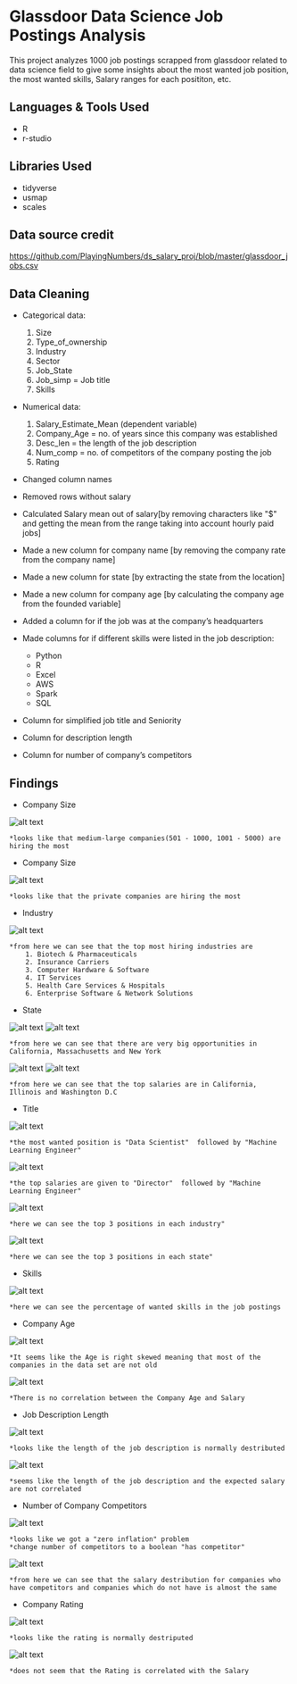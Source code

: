 # Glassdoor Data Science Job Postings Analysis

This project analyzes 1000 job postings scrapped from glassdoor related to data science field to give some insights about the most wanted job position,
the most wanted skills, Salary ranges for each posititon, etc.


## Languages & Tools Used 

* R
* r-studio


## Libraries Used

* tidyverse
* usmap
* scales


## Data source credit

https://github.com/PlayingNumbers/ds_salary_proj/blob/master/glassdoor_jobs.csv


## Data Cleaning

* Categorical data:
	1. Size
	2. Type_of_ownership
	3. Industry 
	4. Sector
	5. Job_State
	6. Job_simp = Job title 
	7. Skills 
	
* Numerical data:
	1. Salary_Estimate_Mean (dependent variable)
	2. Company_Age = no. of years since this company was established
	3. Desc_len = the length of the job description 
	4. Num_comp =  no. of competitors of the company posting the job
	5. Rating

*	Changed column names 
*	Removed rows without salary 
*	Calculated Salary mean out of salary[by removing characters like "$" and getting the mean from the range taking into account hourly paid jobs]
*	Made a new column for company name [by removing the company rate from the company name]
*	Made a new column for state [by extracting the state from the location]
*	Made a new column for company age [by calculating the company age from the founded variable]
*	Added a column for if the job was at the company’s headquarters 
*	Made columns for if different skills were listed in the job description:
    * Python  
    * R  
    * Excel  
    * AWS  
    * Spark
	* SQL
*	Column for simplified job title and Seniority 
*	Column for description length 
*	Column for number of company’s competitors 


## Findings
*	Company Size

![alt text](https://github.com/ahmed1salama/ds_glassdoor_salary_analysis_R/blob/master/graphs/postings_company_size.png "Postings by Company Size")

	*looks like that medium-large companies(501 - 1000, 1001 - 5000) are hiring the most
	

*	Company Size

![alt text](https://github.com/ahmed1salama/ds_glassdoor_salary_analysis_R/blob/master/graphs/postings_company_type.png "Postings by Company Type")

	*looks like that the private companies are hiring the most
	
	
*	Industry

![alt text](https://github.com/ahmed1salama/ds_glassdoor_salary_analysis_R/blob/master/graphs/postings_industry.png "Postings by Company Industry")

	*from here we can see that the top most hiring industries are
		1. Biotech & Pharmaceuticals                 
		2. Insurance Carriers                         
		3. Computer Hardware & Software               
		4. IT Services                                
		5. Health Care Services & Hospitals           
		6. Enterprise Software & Network Solutions
			
			
*	State

![alt text](https://github.com/ahmed1salama/ds_glassdoor_salary_analysis_R/blob/master/graphs/postings_state.png "Postings by State")
![alt text](https://github.com/ahmed1salama/ds_glassdoor_salary_analysis_R/blob/master/graphs/postings_state_map.png "Postings by State Map")

	*from here we can see that there are very big opportunities in California, Massachusetts and New York
	
![alt text](https://github.com/ahmed1salama/ds_glassdoor_salary_analysis_R/blob/master/graphs/salary_state.png "Salary by State")
![alt text](https://github.com/ahmed1salama/ds_glassdoor_salary_analysis_R/blob/master/graphs/postings_state_map.png "Salary by State Map")

	*from here we can see that the top salaries are in California, Illinois and Washington D.C
	
	
*	Title

![alt text](https://github.com/ahmed1salama/ds_glassdoor_salary_analysis_R/blob/master/graphs/postings_title.png "Postings by Title")

	*the most wanted position is "Data Scientist"  followed by "Machine Learning Engineer"
	
![alt text](https://github.com/ahmed1salama/ds_glassdoor_salary_analysis_R/blob/master/graphs/salary_title.png "Salary by Title")
	
	*the top salaries are given to "Director"  followed by "Machine Learning Engineer"
	
![alt text](https://github.com/ahmed1salama/ds_glassdoor_salary_analysis_R/blob/master/graphs/postings_industry_positions.png "Postings of each position by Industry")

	*here we can see the top 3 positions in each industry"

![alt text](https://github.com/ahmed1salama/ds_glassdoor_salary_analysis_R/blob/master/graphs/postings_state_positions.png "Postings of each position by state")

	*here we can see the top 3 positions in each state"
	
*	Skills

![alt text](https://github.com/ahmed1salama/ds_glassdoor_salary_analysis_R/blob/master/graphs/skills.png "Skills")

	*here we can see the percentage of wanted skills in the job postings
	
	
*	Company Age

![alt text](https://github.com/ahmed1salama/ds_glassdoor_salary_analysis_R/blob/master/graphs/company_age_dist.png "Company Age Distribution")

	*It seems like the Age is right skewed meaning that most of the companies in the data set are not old 
	
![alt text](https://github.com/ahmed1salama/ds_glassdoor_salary_analysis_R/blob/master/graphs/salary_company_age.png "Company Age - Salary relation")

	*There is no correlation between the Company Age and Salary
	

*	Job Description Length

![alt text](https://github.com/ahmed1salama/ds_glassdoor_salary_analysis_R/blob/master/graphs/description_len_dist.png "Description Length Distribution")

	*looks like the length of the job description is normally destributed
	
![alt text](https://github.com/ahmed1salama/ds_glassdoor_salary_analysis_R/blob/master/graphs/salary_description_length.png "Description Length - Salary relation")

	*seems like the length of the job description and the expected salary are not correlated
	

*	Number of Company Competitors

![alt text](https://github.com/ahmed1salama/ds_glassdoor_salary_analysis_R/blob/master/graphs/competitors_dist.png "Company Competitors Distribution")

	*looks like we got a "zero inflation" problem 
	*change number of competitors to a boolean "has competitor"
	
![alt text](https://github.com/ahmed1salama/ds_glassdoor_salary_analysis_R/blob/master/graphs/salary_description_length.png "Salary - Has Competitor relation")

	*from here we can see that the salary destribution for companies who have competitors and companies which do not have is almost the same  
	

*	Company Rating

![alt text](https://github.com/ahmed1salama/ds_glassdoor_salary_analysis_R/blob/master/graphs/rating_dist.png "Company Raring Distribution")

	*looks like the rating is normally destriputed 
	
![alt text](https://github.com/ahmed1salama/ds_glassdoor_salary_analysis_R/blob/master/graphs/salary_rating.png "Salary - Raring relation")

	*does not seem that the Rating is correlated with the Salary
	
	
	
	
	
	
	
	
	
	
	
	